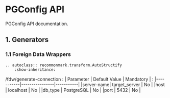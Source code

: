 # PGConfig API

PGConfig API documentation.

## 1. Generators

### 1.1 Foreign Data Wrappers


```eval_rst
.. autoclass:: recommonmark.transform.AutoStructify
    :show-inheritance:
```

/fdw/generate-connection
: | Parameter |  Default Value | Mandatory |
: |-----------|----------------|-----------|
|server-name| target_server  |  No 	     |
|host       | localhost      | No        |
|db_type    | PostgreSQL     | No        |
|port       | 5432           | No        |